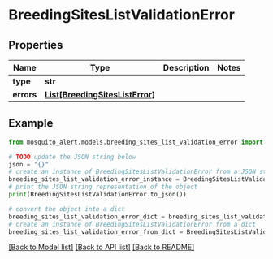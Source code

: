 # BreedingSitesListValidationError


## Properties

Name | Type | Description | Notes
------------ | ------------- | ------------- | -------------
**type** | **str** |  | 
**errors** | [**List[BreedingSitesListError]**](BreedingSitesListError.md) |  | 

## Example

```python
from mosquito_alert.models.breeding_sites_list_validation_error import BreedingSitesListValidationError

# TODO update the JSON string below
json = "{}"
# create an instance of BreedingSitesListValidationError from a JSON string
breeding_sites_list_validation_error_instance = BreedingSitesListValidationError.from_json(json)
# print the JSON string representation of the object
print(BreedingSitesListValidationError.to_json())

# convert the object into a dict
breeding_sites_list_validation_error_dict = breeding_sites_list_validation_error_instance.to_dict()
# create an instance of BreedingSitesListValidationError from a dict
breeding_sites_list_validation_error_from_dict = BreedingSitesListValidationError.from_dict(breeding_sites_list_validation_error_dict)
```
[[Back to Model list]](../README.md#documentation-for-models) [[Back to API list]](../README.md#documentation-for-api-endpoints) [[Back to README]](../README.md)


